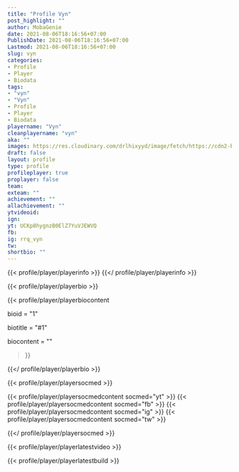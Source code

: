 ```yaml
---
title: "Profile Vyn"
post_highlight: ""
author: MobaGenie
date: 2021-08-06T18:16:56+07:00
PublishDate: 2021-08-06T18:16:56+07:00
Lastmod: 2021-08-06T18:16:56+07:00
slug: vyn
categories: 
- Profile 
- Player
- Biodata
tags: 
- "vyn"
- "Vyn"
- Profile 
- Player
- Biodata
playername: "Vyn"
cleanplayername: "vyn"
aka: ""
images: https://res.cloudinary.com/drlhixyyd/image/fetch/https://cdn2-build.mobagenie.my.id/p/images/banner/player/full/vyn.jpg
draft: false
layout: profile
type: profile
profileplayer: true
proplayer: false
team: 
exteam: "" 
achievement: ""
allachievement: ""
ytvideoid: 
ign: 
yt: UCKp8hygnzB0ElZ7YuVJEWVQ
fb: 
ig: rrq_vyn
tw: 
shortbio: ""
---
```


{{< profile/player/playerinfo >}} {{</ profile/player/playerinfo >}}

{{< profile/player/playerbio >}}

{{< profile/player/playerbiocontent 

bioid = "1" 

biotitle = "#1" 

biocontent = ""

>}}

{{</ profile/player/playerbio >}}
 
{{< profile/player/playersocmed >}}

{{< profile/player/playersocmedcontent socmed="yt" >}} 
{{< profile/player/playersocmedcontent socmed="fb" >}} 
{{< profile/player/playersocmedcontent socmed="ig" >}} 
{{< profile/player/playersocmedcontent socmed="tw" >}} 

{{</ profile/player/playersocmed >}}

{{< profile/player/playerlatestvideo >}}

{{< profile/player/playerlatestbuild >}}